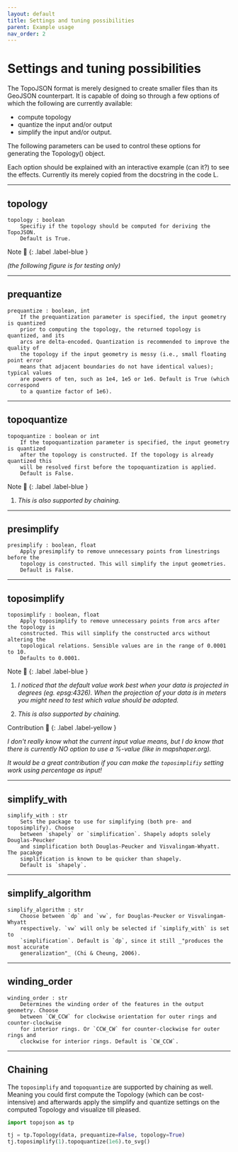 ```yaml
---
layout: default
title: Settings and tuning possibilities
parent: Example usage
nav_order: 2
---
```


# Settings and tuning possibilities

The TopoJSON format is merely designed to create smaller files than its GeoJSON counterpart. It is capable of doing so through a few options of which the following are currently available: 
- compute topology 
- quantize the input and/or output
- simplify the input and/or output.

The following parameters can be used to control these options for generating the Topology() object. 

Each option should be explained with an interactive example (can it?) to see the effects.
Currently its merely copied from the docstring in the code L.

* * * 

## topology
    topology : boolean
        Specifiy if the topology should be computed for deriving the TopoJSON. 
        Default is True. 


<div class="code-example mx-8 bg-grey-lt-000">
<div class="note-label" markdown="1">
Note 📝
{: .label .label-blue }
</div>
<div class="note-text" markdown="1">

_(the following figure is for testing only)_

</div>
</div>
<div id="embed_tuning_topology"></div>

* * *         

## prequantize

    prequantize : boolean, int
        If the prequantization parameter is specified, the input geometry is quantized
        prior to computing the topology, the returned topology is quantized, and its 
        arcs are delta-encoded. Quantization is recommended to improve the quality of 
        the topology if the input geometry is messy (i.e., small floating point error 
        means that adjacent boundaries do not have identical values); typical values 
        are powers of ten, such as 1e4, 1e5 or 1e6. Default is True (which correspond 
        to a quantize factor of 1e6).

* * * 

## topoquantize

    topoquantize : boolean or int
        If the topoquantization parameter is specified, the input geometry is quantized 
        after the topology is constructed. If the topology is already quantized this 
        will be resolved first before the topoquantization is applied. 
        Default is False.

<div class="code-example mx-8 bg-grey-lt-000">
<div class="note-label" markdown="1">
Note 📝
{: .label .label-blue }
</div>
<div class="note-text" markdown="1">

1.  _This is also supported by chaining._
</div>
</div>
<div id="embed_tuning_topoquantize"></div>



* * * 

## presimplify

    presimplify : boolean, float
        Apply presimplify to remove unnecessary points from linestrings before the 
        topology is constructed. This will simplify the input geometries. 
        Default is False.

* * * 

## toposimplify

    toposimplify : boolean, float 
        Apply toposimplify to remove unnecessary points from arcs after the topology is 
        constructed. This will simplify the constructed arcs without altering the 
        topological relations. Sensible values are in the range of 0.0001 to 10. 
        Defaults to 0.0001.



<div class="code-example mx-8 bg-grey-lt-000">
<div class="note-label" markdown="1">
Note 📝
{: .label .label-blue }
</div>
<div class="note-text" markdown="1">

1.  _I noticed that the default value work best when your data is projected in degrees (eg. epsg:4326). When the projection of your data is in meters you might need to test which value should be adopted._

2.  _This is also supported by chaining._

</div>
</div>


<div class="code-example mx-8 bg-grey-lt-000">
<div class="contribution-label" markdown="1">
Contribution 🙏
{: .label .label-yellow }
</div>
<div class="contribution-text" markdown="1">

_I don't really know what the current input value means, but I do know that there is currently NO option to use a %-value (like in mapshaper.org)._

_It would be a great contribution if you can make the `toposimplifiy` setting work using percentage as input!_
</div>
</div>


* * * 

## simplify_with

    simplify_with : str
        Sets the package to use for simplifying (both pre- and toposimplify). Choose 
        between `shapely` or `simplification`. Shapely adopts solely Douglas-Peucker 
        and simplification both Douglas-Peucker and Visvalingam-Whyatt. The pacakge 
        simplification is known to be quicker than shapely. 
        Default is `shapely`.

* * * 

## simplify_algorithm

    simplify_algorithm : str
        Choose between `dp` and `vw`, for Douglas-Peucker or Visvalingam-Whyatt 
        respectively. `vw` will only be selected if `simplify_with` is set to 
        `simplification`. Default is `dp`, since it still _"produces the most accurate 
        generalization"_ (Chi & Cheung, 2006).

* * * 

## winding_order

    winding_order : str
        Determines the winding order of the features in the output geometry. Choose 
        between `CW_CCW` for clockwise orientation for outer rings and counter-clockwise
        for interior rings. Or `CCW_CW` for counter-clockwise for outer rings and 
        clockwise for interior rings. Default is `CW_CCW`.

* * * 

## Chaining
The `toposimplify` and `topoquantize` are supported by chaining as well. Meaning you could first compute the Topology (which can be cost-intensive) and afterwards apply the simplify and quantize settings on the computed Topology and visualize till pleased.


```python
import topojson as tp

tj = tp.Topology(data, prequantize=False, topology=True)
tj.toposimplify(1).topoquantize(1e6).to_svg()
```

<script type="text/javascript" src="topojson/example/tuning_embed.js"></script>
<script type="text/javascript" src="https://cdn.jsdelivr.net/npm/vega@5"></script>
<script type="text/javascript" src="https://cdn.jsdelivr.net/npm/vega-lite@4.0.0"></script>
<script type="text/javascript" src="https://cdn.jsdelivr.net/npm/vega-embed@6"></script>